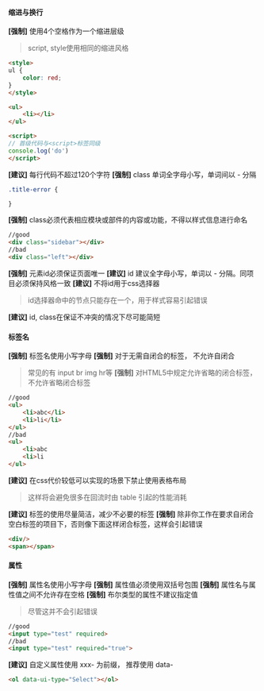 #### 缩进与换行
<b>[强制]</b> 使用4个空格作为一个缩进层级
> script, style使用相同的缩进风格
```html
<style>
ul {
    color: red;
}
</style>

<ul>
    <li></li>
</ul>

<script>
// 首级代码与<script>标签同级
console.log('do')
</script>
```
<b>[建议]</b> 每行代码不超过120个字符
<b>[强制]</b> class 单词全字母小写，单词间以 - 分隔
```css
.title-error {

}
```
<b>[强制]</b> class必须代表相应模块或部件的内容或功能，不得以样式信息进行命名
```html
//good 
<div class="sidebar"></div>
//bad
<div class="left"></div>
```
<b>[强制]</b> 元素id必须保证页面唯一
<b>[建议]</b> id 建议全字母小写，单词以 - 分隔。同项目必须保持风格一致
<b>[建议]</b> 不将id用于css选择器
> id选择器命中的节点只能存在一个，用于样式容易引起错误

<b>[建议]</b> id, class在保证不冲突的情况下尽可能简短

#### 标签名
<b>[强制]</b> 标签名使用小写字母
<b>[强制]</b> 对于无需自闭合的标签， 不允许自闭合
> 常见的有 input br img hr等
<b>[强制]</b> 对HTML5中规定允许省略的闭合标签，不允许省略闭合标签
```html
//good
<ul>
    <li>abc</li>
    <li>li</li>
</ul>
//bad
<ul>
    <li>abc
    <li>li
</ul>
```
<b>[建议]</b> 在css代价较低可以实现的场景下禁止使用表格布局
> 这样将会避免很多在回流时由 table 引起的性能消耗

<b>[建议]</b> 标签的使用尽量简洁，减少不必要的标签
<b>[强制]</b> 除非你工作在要求自闭合空白标签的项目下，否则像下面这样闭合标签，这样会引起错误
```html
<div/>
<span></span>
```

#### 属性
<b>[强制]</b> 属性名使用小写字母
<b>[强制]</b> 属性值必须使用双括号包围
<b>[强制]</b> 属性名与属性值之间不允许存在空格
<b>[强制]</b> 布尔类型的属性不建议指定值
> 尽管这并不会引起错误
```html
//good
<input type="test" required>
//bad
<input type="test" required="true">
```
<b>[建议]</b> 自定义属性使用 xxx- 为前缀， 推荐使用 data-
```html
<ol data-ui-type="Select"></ol>

